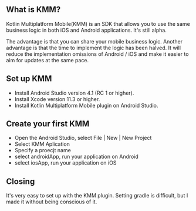 ## What is KMM?
Kotlin Multiplatform Mobile(KMM) is an SDK that allows you to use the same business logic in both iOS and Android applications. It's still alpha.

The advantage is that you can share your mobile business logic. Another advantage is that the time to implement the logic has been halved.
It will reduce the implementation omissions of Android / iOS and make it easier to aim for updates at the same pace.

## Set up KMM
- Install Android Studio version 4.1 (RC 1 or higher).
- Install Xcode version 11.3 or higher.
- Install Kotlin Multiplatform Mobile plugin on Android Studio.

## Create your first KMM
- Open the Android Studio, select File | New | New Project
- Select KMM Aplication
- Specify a proecjt name 
- select androidApp, run your application on Android
- select iosApp, run your application on iOS

## Closing
It's very easy to set up with the KMM plugin. Setting gradle is difficult, but I made it without being conscious of it.
